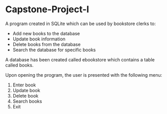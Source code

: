 # Capstone-Project-I
A program created in SQLite which can be used by bookstore clerks to:
- Add new books to the database
- Update book information
- Delete books from the database
- Search the database for specific books

A database has been created called ebookstore which contains a table called books. 

Upon opening the program, the user is presented with the following menu:
1) Enter book
2) Update book
3) Delete book
4) Search books
0) Exit
